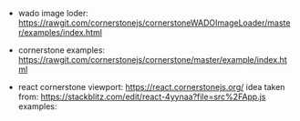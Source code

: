 * wado image loder: https://rawgit.com/cornerstonejs/cornerstoneWADOImageLoader/master/examples/index.html
* cornerstone examples: https://rawgit.com/cornerstonejs/cornerstone/master/example/index.html

* react cornerstone viewport: https://react.cornerstonejs.org/
  idea taken from: https://stackblitz.com/edit/react-4yynaa?file=src%2FApp.js
  examples: 